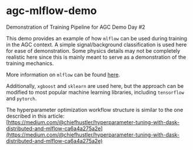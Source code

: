 # agc-mlflow-demo
Demonstration of Training Pipeline for AGC Demo Day #2

This demo provides an example of how `mlflow` can be used during training in the AGC context. A simple signal/background classification is used here for ease of demonstration. Some physics details may not be completely realistic here since this is mainly meant to serve as a demonstration of the training mechanics.

More information on `mlflow` can be found [here](https://mlflow.org/).

Additionally, `xgboost` and `sklearn` are used here, but the approach can be modified to most popular machine learning libraries, including `tensorflow` and `pytorch`.

The hyperparameter optimization workflow structure is similar to the one described in this article: [https://medium.com/@chiefhustler/hyperparameter-tuning-with-dask-distributed-and-mlflow-ca6a4a275a2e](https://medium.com/@chiefhustler/hyperparameter-tuning-with-dask-distributed-and-mlflow-ca6a4a275a2e)
